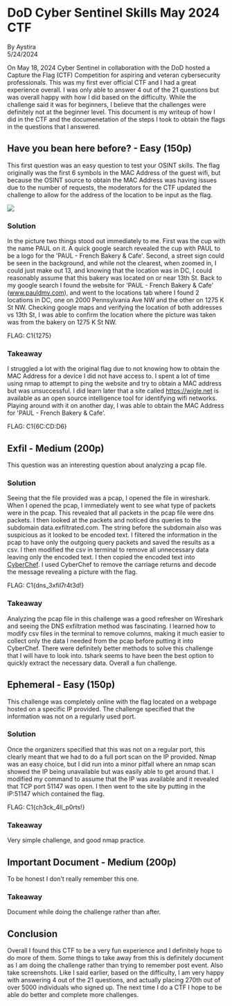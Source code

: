 # DoD Cyber Sentinel Skills May 2024 CTF
By Aystira\
5/24/2024


On May 18, 2024 Cyber Sentinel in collaboration with the DoD hosted a Capture the Flag (CTF) Competition for aspiring and veteran cybersecurity professionals. This was my first ever official CTF and I had a great experience overall.  I was only able to answer 4 out of the 21 questions but was overall happy with how I did based on the difficulty.  While the challenge said it was for beginners, I believe that the challenges were definitely not at the beginner level.  This document is my writeup of how I did in the CTF and the documenetation of the steps I took to obtain the flags in the questions that I answered.

## Have you bean here before? - Easy (150p)
This first question was an easy question to test your OSINT skills.  The flag originally was the first 6 symbols in the MAC Address of the guest wifi, but because the OSINT source to obtain the MAC Address was having issues due to the number of requests, the moderators for the CTF updated the challenge to allow for the address of the location to be input as the flag.

<img src="https://github.com/Aystira/CTF/assets/67524880/cec5a0f2-d70b-4cdd-8cfc-a7be879f3552"/>

### Solution
In the picture two things stood out immediately to me.  First was the cup with the name PAUL on it.  A quick google search revealed the cup with PAUL to be a logo for the 'PAUL - French Bakery & Cafe'. Second, a street sign could be seen in the background, and while not the clearest, when zoomed in, I could just make out 13, and knowing that the location was in DC, I could reasonably assume that this bakery was located on or near 13th St.  Back to my google search I found the website for 'PAUL - French Bakery & Cafe' (www.pauldmv.com), and went to the locations tab where I found 2 locations in DC, one on 2000 Pennsylvania Ave NW and the other on 1275 K St NW.  Checking google maps and verifying the location of both addresses vs 13th St, I was able to confirm the location where the picture was taken was from the bakery on 1275 K St NW.

FLAG: C1{1275}

### Takeaway
I struggled a lot with the original flag due to not knowing how to obtain the MAC Address for a device I did not have access to.  I spent a lot of time using nmap to attempt to ping the website and try to obtain a MAC address but was unsuccessful.  I did learn later that a site called https://wigle.net is available as an open source intelligence tool for identifying wifi networks.  Playing around with it on another day, I was able to obtain the MAC Address for 'PAUL - French Bakery & Cafe'.

FLAG: C1{6C:CD:D6}

## Exfil - Medium (200p)
This question was an interesting question about analyzing a pcap file.  

### Solution
Seeing that the file provided was a pcap, I opened the file in wireshark.  When I opened the pcap, I immediately went to see what type of packets were in the pcap.  This revealed that all packets in the pcap file were dns packets.  I then looked at the packets and noticed dns queries to the subdomain data.exfiltrated.com. The string before the subdomain also was suspicious as it looked to be encoded text. I filtered the information in the pcap to have only the outgoing query packets and saved the results as a csv.  I then modified the csv in terminal to remove all unnecessary data leaving only the encoded text.  I then copied the encoded text into [CyberChef](https://gchq.github.io/CyberChef/).  I used CyberChef to remove the carriage returns and decode the message revealing a picture with the flag.

FLAG: C1{dns_3xfil7r4t3d!}

### Takeaway
Analyzing the pcap file in this challenge was a good refresher on Wireshark and seeing the DNS exfiltration method was fascinating.  I learned how to modify csv files in the terminal to remove columns, making it much easier to collect only the data I needed from the pcap before putting it into CyberChef.  There were definitely better methods to solve this challenge that I will have to look into.  tshark seems to have been the best option to quickly extract the necessary data. Overall a fun challenge.

## Ephemeral - Easy (150p)
This challenge was completely online with the flag located on a webpage hosted on a specific IP provided.  The challenge specified that the information was not on a regularly used port.

### Solution
Once the organizers specified that this was not on a regular port, this clearly meant that we had to do a full port scan on the IP provided. Nmap was an easy choice, but I did run into a minor pitfall where an nmap scan showed the IP being unavailable but was easily able to get around that.  I modified my command to assume that the IP was available and it revealed that TCP port 51147 was open.  I then went to the site by putting in the IP:51147 which contained the flag.

FLAG: C1{ch3ck_4ll_p0rts!}

### Takeaway
Very simple challenge, and good nmap practice.

## Important Document - Medium (200p)
To be honest I don't really remember this one.

### Takeaway
Document while doing the challenge rather than after.

## Conclusion
Overall I found this CTF to be a very fun experience and I definitely hope to do more of them.  Some things to take away from this is definitely document as I am doing the challenge rather than trying to remember post event.  Also take screenshots.  Like I said earlier, based on the difficulty, I am very happy with answering 4 out of the 21 questions, and actually placing 270th out of over 5000 individuals who signed up.  The next time I do a CTF I hope to be able do better and complete more challenges.
